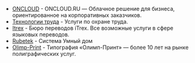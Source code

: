 * [ONCLOUD](http://oncloud.ru) - ONCLOUD.RU — Облачное решение для бизнеса, ориентированное на корпоративных заказчиков.
* [Технологии труда](https://eactt.ru) - Услуги по охране труда.
* [Itrex](https://itrex.ru) - Бюро переводов iTrex. Все возможные услуги в сфере языковых переводов.
* [Rubetek](https://rubetek.com) - Система Умный дом
* [Olimp-Print](https://olimp-print.ru) - Типография «Олимп-Принт» — более 10 лет на рынке полиграфических услуг.

